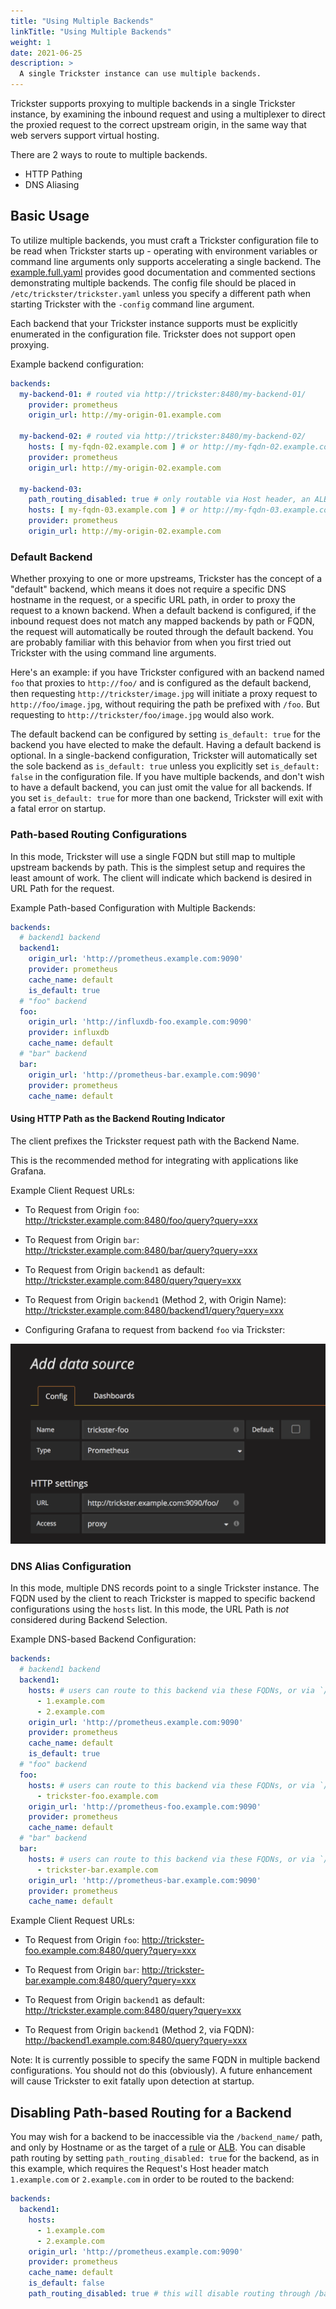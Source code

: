 ```yaml
---
title: "Using Multiple Backends"
linkTitle: "Using Multiple Backends"
weight: 1
date: 2021-06-25
description: >
  A single Trickster instance can use multiple backends.
---
```


Trickster supports proxying to multiple backends in a single Trickster instance, by examining the inbound request and using a multiplexer to direct the proxied request to the correct upstream origin, in the same way that web servers support virtual hosting.

There are 2 ways to route to multiple backends.

* HTTP Pathing
* DNS Aliasing

## Basic Usage

To utilize multiple backends, you must craft a Trickster configuration file to be read when Trickster starts up - operating with environment variables or command line arguments only supports accelerating a single backend. The [example.full.yaml](../examples/conf/example.full.yaml) provides good documentation and commented sections demonstrating multiple backends. The config file should be placed in `/etc/trickster/trickster.yaml` unless you specify a different path when starting Trickster with the `-config` command line argument.

Each backend that your Trickster instance supports must be explicitly enumerated in the configuration file. Trickster does not support open proxying.

Example backend configuration:

```yaml
backends:
  my-backend-01: # routed via http://trickster:8480/my-backend-01/
    provider: prometheus
    origin_url: http://my-origin-01.example.com

  my-backend-02: # routed via http://trickster:8480/my-backend-02/
    hosts: [ my-fqdn-02.example.com ] # or http://my-fqdn-02.example.com:8480/
    provider: prometheus
    origin_url: http://my-origin-02.example.com

  my-backend-03:
    path_routing_disabled: true # only routable via Host header, an ALB, or a Rule
    hosts: [ my-fqdn-03.example.com ] # or http://my-fqdn-03.example.com:8480/
    provider: prometheus
    origin_url: http://my-origin-02.example.com
```

### Default Backend

Whether proxying to one or more upstreams, Trickster has the concept of a "default" backend, which means it does not require a specific DNS hostname in the request, or a specific URL path, in order to proxy the request to a known backend. When a default backend is configured, if the inbound request does not match any mapped backends by path or FQDN, the request will automatically be routed through the default backend. You are probably familiar with this behavior from when you first tried out Trickster with the using command line arguments.

Here's an example: if you have Trickster configured with an backend named `foo` that proxies to `http://foo/` and is configured as the default backend, then requesting `http://trickster/image.jpg` will initiate a proxy request to `http://foo/image.jpg`, without requiring the path be prefixed with `/foo`. But requesting to `http://trickster/foo/image.jpg` would also work.

The default backend can be configured by setting `is_default: true` for the backend you have elected to make the default.  Having a default backend is optional. In a single-backend configuration, Trickster will automatically set the sole backend as `is_default: true` unless you explicitly set `is_default: false` in the configuration file. If you have multiple backends, and don't wish to have a default backend, you can just omit the value for all backends. If you set `is_default: true` for more than one backend, Trickster will exit with a fatal error on startup.

### Path-based Routing Configurations

In this mode, Trickster will use a single FQDN but still map to multiple upstream backends by path. This is the simplest setup and requires the least amount of work. The client will indicate which backend is desired in URL Path for the request.

Example Path-based Configuration with Multiple Backends:

```yaml
backends:
  # backend1 backend
  backend1:
    origin_url: 'http://prometheus.example.com:9090'
    provider: prometheus
    cache_name: default
    is_default: true
  # "foo" backend
  foo:
    origin_url: 'http://influxdb-foo.example.com:9090'
    provider: influxdb
    cache_name: default
  # "bar" backend
  bar:
    origin_url: 'http://prometheus-bar.example.com:9090'
    provider: prometheus
    cache_name: default
```

#### Using HTTP Path as the Backend Routing Indicator

The client prefixes the Trickster request path with the Backend Name.

This is the recommended method for integrating with applications like Grafana.

Example Client Request URLs:

* To Request from Origin `foo`: <http://trickster.example.com:8480/foo/query?query=xxx>

* To Request from Origin `bar`: <http://trickster.example.com:8480/bar/query?query=xxx>

* To Request from Origin `backend1` as default: <http://trickster.example.com:8480/query?query=xxx>

* To Request from Origin `backend1` (Method 2, with Origin Name): <http://trickster.example.com:8480/backend1/query?query=xxx>

* Configuring Grafana to request from backend `foo` via Trickster:

<img src="grafana-path-origin.png" width=610 />

### DNS Alias Configuration

In this mode, multiple DNS records point to a single Trickster instance. The FQDN used by the client to reach Trickster is mapped to specific backend configurations using the `hosts` list. In this mode, the URL Path is _not_ considered during Backend Selection.

Example DNS-based Backend Configuration:

```yaml
backends:
  # backend1 backend
  backend1:
    hosts: # users can route to this backend via these FQDNs, or via `/backend1`
      - 1.example.com
      - 2.example.com
    origin_url: 'http://prometheus.example.com:9090'
    provider: prometheus
    cache_name: default
    is_default: true
  # "foo" backend
  foo:
    hosts: # users can route to this backend via these FQDNs, or via `/foo`
      - trickster-foo.example.com
    origin_url: 'http://prometheus-foo.example.com:9090'
    provider: prometheus
    cache_name: default
  # "bar" backend
  bar:
    hosts: # users can route to this backend via these FQDNs, or via `/bar`
      - trickster-bar.example.com
    origin_url: 'http://prometheus-bar.example.com:9090'
    provider: prometheus
    cache_name: default
```

Example Client Request URLs:

* To Request from Origin `foo`: <http://trickster-foo.example.com:8480/query?query=xxx>

* To Request from Origin `bar`: <http://trickster-bar.example.com:8480/query?query=xxx>

* To Request from Origin `backend1` as default: <http://trickster.example.com:8480/query?query=xxx>

* To Request from Origin `backend1` (Method 2, via FQDN): <http://backend1.example.com:8480/query?query=xxx>

Note: It is currently possible to specify the same FQDN in multiple backend configurations. You should not do this (obviously). A future enhancement will cause Trickster to exit fatally upon detection at startup.

## Disabling Path-based Routing for a Backend

You may wish for a backend to be inaccessible via the `/backend_name/` path, and only by Hostname or as the target of a [rule](./rule.md) or [ALB](./alb.md). You can disable path routing by setting `path_routing_disabled: true` for the backend, as in this example, which requires the Request's Host header match `1.example.com` or `2.example.com` in order to be routed to the backend:

```yaml
backends:
  backend1:
    hosts:
      - 1.example.com
      - 2.example.com
    origin_url: 'http://prometheus.example.com:9090'
    provider: prometheus
    cache_name: default
    is_default: false
    path_routing_disabled: true # this will disable routing through /backend1
```

